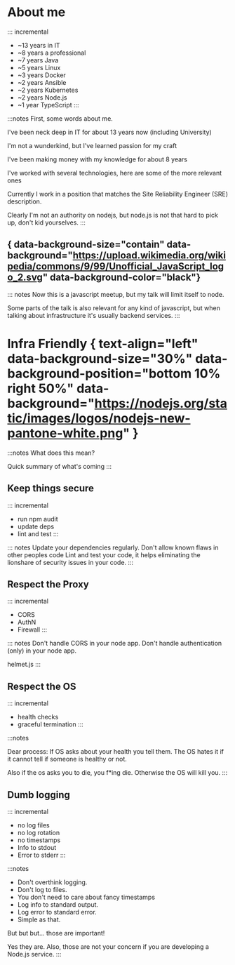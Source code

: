 # About me

::: incremental
* ~13 years in IT
* ~8 years a professional
* ~7 years Java
* ~5 years Linux
* ~3 years Docker
* ~2 years Ansible
* ~2 years Kubernetes
* ~2 years Node.js
* ~1 year TypeScript
:::

:::notes
First, some words about me.

I've been neck deep in IT for about 13 years now (including University)

I'm not a wunderkind, but I've learned passion for my craft

I've been making money with my knowledge for about 8 years

I've worked with several technologies, here are some of the more relevant ones


Currently I work in a position that matches
the Site Reliability Engineer (SRE) description.

Clearly I'm not an authority on nodejs, but node.js is not that hard to 
pick up, don't kid yourselves.
:::

## { data-background-size="contain" data-background="https://upload.wikimedia.org/wikipedia/commons/9/99/Unofficial_JavaScript_logo_2.svg" data-background-color="black"}

::: notes
Now this is a javascript meetup, but my talk will limit itself to node.

Some parts of the talk is also relevant for any kind of javascript, but
when talking about infrastructure it's usually backend services.
:::

# Infra Friendly { text-align="left" data-background-size="30%" data-background-position="bottom 10% right 50%" data-background="https://nodejs.org/static/images/logos/nodejs-new-pantone-white.png" }


:::notes
What does this mean?

Quick summary of what's coming
:::

## Keep things secure

::: incremental
* run npm audit
* update deps
* lint and test
:::

::: notes
Update your dependencies regularly.
Don't allow known flaws in other peoples code
Lint and test your code, it helps eliminating the lionshare of
security issues in your code.
:::

## Respect the Proxy

::: incremental
* CORS
* AuthN
* Firewall
:::

::: notes
Don't handle CORS in your node app.
Don't handle authentication (only) in your node app.

helmet.js
:::

## Respect the OS

::: incremental
* health checks
* graceful termination
:::

:::notes

Dear process:
If OS asks about your health you tell them.
The OS hates it if it cannot tell if someone is healthy or not.

Also if the os asks you to die, you f*ing die.
Otherwise the OS will kill you.
:::

## Dumb logging

::: incremental
* no log files
* no log rotation
* no timestamps
* Info to stdout
* Error to stderr
:::

:::notes
* Don't overthink logging.
* Don't log to files.
* You don't need to care about fancy timestamps
* Log info to standard output.
* Log error to standard error.
* Simple as that.

But but but... those are important!

Yes they are.
Also, those are not your concern if you are developing a Node.js service.
:::
